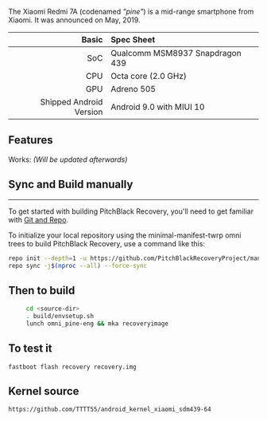The Xiaomi Redmi 7A (codenamed _"pine"_) is a mid-range smartphone from Xiaomi.
It was announced on May, 2019.

Basic | Spec Sheet
-------:|:-------------------------
SoC | Qualcomm MSM8937 Snapdragon 439
CPU | Octa core (2.0 GHz)
GPU | Adreno 505
Shipped Android Version | Android 9.0 with MIUI 10

## Features

Works:
 *(Will be updated afterwards)*

## Sync and Build manually
---------------

To get started with building PitchBlack Recovery, you'll need to get
familiar with [Git and Repo](https://source.android.com/source/using-repo.html).

To initialize your local repository using the minimal-manifest-twrp omni trees to build PitchBlack Recovery, use a command like this:

```bash
repo init --depth=1 -u https://github.com/PitchBlackRecoveryProject/manifest_pb.git -b android-9.0
repo sync -j$(nproc --all) --force-sync
```

## Then to build
```bash
     cd <source-dir>
     . build/envsetup.sh
     lunch omni_pine-eng && mka recoveryimage
```

## To test it
```
fastboot flash recovery recovery.img
```

## Kernel source
```
https://github.com/TTTT55/android_kernel_xiaomi_sdm439-64
```
